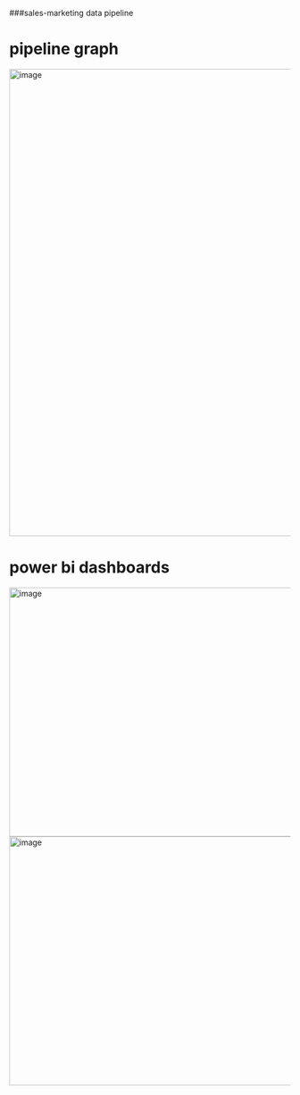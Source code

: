 ###sales-marketing data pipeline
# pipeline graph
<img width="1599" height="837" alt="image" src="https://github.com/user-attachments/assets/70ebd830-0cd9-45c4-8589-976e72b53607" />

# power bi dashboards
<img width="863" height="446" alt="image" src="https://github.com/user-attachments/assets/1c9d04a7-881f-49b8-8722-b7ca626ab3e9" />

<img width="879" height="446" alt="image" src="https://github.com/user-attachments/assets/71502179-b640-4fd3-bfbc-7fb9670899ad" />




